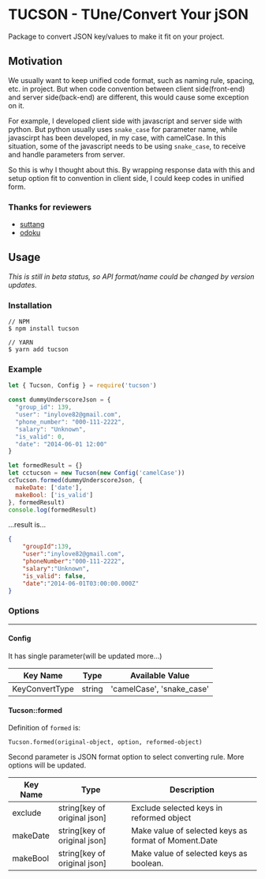 # TUCSON - TUne/Convert Your jSON

Package to convert JSON key/values to make it fit on your project.

## Motivation

We usually want to keep unified code format, such as naming rule, spacing, etc. in project. But when code convention between client side(front-end) and server side(back-end) are different, this would cause some exception on it.

For example, I developed client side with javascript and server side with python. But python usually uses `snake_case` for parameter name, while javascirpt has been developed, in my case, with camelCase. In this situation, some of the javascript needs to be using `snake_case`, to receive and handle parameters from server.

So this is why I thought about this. By wrapping response data with this and setup option fit to convention in client side, I could keep codes in unified form.

### Thanks for reviewers
* [suttang](https://github.com/suttang)
* [odoku](https://github.com/odoku)

## Usage
_This is still in beta status, so API format/name could be changed by version updates._

### Installation
```
// NPM
$ npm install tucson

// YARN
$ yarn add tucson
```

### Example
```javascript
let { Tucson, Config } = require('tucson')

const dummyUnderscoreJson = {
  "group_id": 139,
  "user": "inylove82@gmail.com",
  "phone_number": "000-111-2222",
  "salary": "Unknown",
  "is_valid": 0,
  "date": "2014-06-01 12:00"
}

let formedResult = {}
let cctucson = new Tucson(new Config('camelCase'))
ccTucson.formed(dummyUnderscoreJson, {
  makeDate: ['date'],
  makeBool: ['is_valid']
}, formedResult)
console.log(formedResult)
```
...result is...
```json
{
    "groupId":139,
    "user":"inylove82@gmail.com",
    "phoneNumber":"000-111-2222",
    "salary":"Unknown",
    "is_valid": false,
    "date":"2014-06-01T03:00:00.000Z"
}
```

### Options
------
#### Config
It has single parameter(will be updated more...)

Key Name | Type | Available Value
--- | --- | ---
KeyConvertType | string | 'camelCase', 'snake_case'

#### Tucson::formed
Definition of `formed` is:
```
Tucson.formed(original-object, option, reformed-object)
```
Second parameter is JSON format option to select converting rule. More options will be updated.

Key Name | Type | Description
--- | --- | ---
exclude | string[key of original json] | Exclude selected keys in reformed object
makeDate | string[key of original json] | Make value of selected keys as format of Moment.Date
makeBool | string[key of original json] | Make value of selected keys as boolean.

